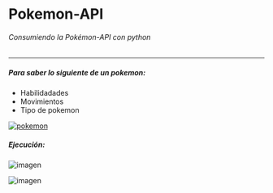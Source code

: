 # Pokemon-API
###### Consumiendo la Pokémon-API con python

------------

##### Para saber lo siguiente de un pokemon:
- Habilidadades
- Movimientos
- Tipo de pokemon

[![pokemon](https://upload.wikimedia.org/wikipedia/commons/thumb/9/98/International_Pok%C3%A9mon_logo.svg/1200px-International_Pok%C3%A9mon_logo.svg.png "pokemon")](https://upload.wikimedia.org/wikipedia/commons/thumb/9/98/International_Pok%C3%A9mon_logo.svg/1200px-International_Pok%C3%A9mon_logo.svg.png "pokemon")

##### Ejecución:

![imagen](https://github.com/user-attachments/assets/7c773391-a2af-46f3-afba-09140c54e0e6)

![imagen](https://github.com/user-attachments/assets/7ff290b6-eab3-499a-89f9-0add3430cc6a)
